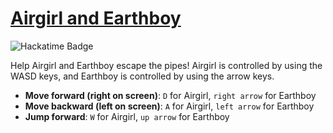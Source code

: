 # [Airgirl and Earthboy](https://airgirlandearthboy.github.io/)

![Hackatime Badge](https://hackatime-badge.hackclub.com/U07DMCJTB8Q/airgirlandearthboy)

Help Airgirl and Earthboy escape the pipes! Airgirl is controlled by using the WASD keys, and Earthboy is controlled by using the arrow keys.

- **Move forward (right on screen)**: `D` for Airgirl, `right arrow` for Earthboy
- **Move backward (left on screen)**: `A` for Airgirl, `left arrow` for Earthboy
- **Jump forward**: `W` for Airgirl, `up arrow` for Earthboy